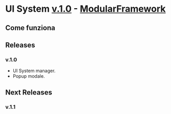 # UI System [v.1.0](#releases) - [ModularFramework](../../../README.MD)

## Come funziona


## Releases

### v.1.0
- UI System manager.
- Popup modale.

## Next Releases

### v.1.1
